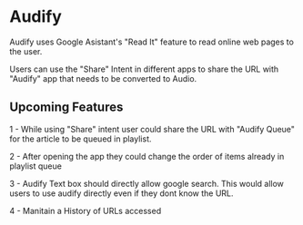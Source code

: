 # Audify
Audify uses Google Asistant's "Read It" feature to read online web pages to the user. 

Users can use the "Share" Intent in different apps to share the URL with "Audify" app that needs to be converted to Audio. 

## Upcoming Features

1 - While using "Share" intent user could share the URL with "Audify Queue" for the article to be queued in playlist. 

2 - After opening the app they could change the order of items already in playlist queue

3 - Audify Text box should directly allow google search. This would allow users to use audify directly even if they dont know the URL.

4 - Manitain a History of URLs accessed
